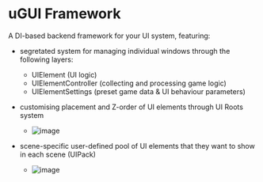# uGUI Framework

A DI-based backend framework for your UI system, featuring:
- segretated system for managing individual windows through the following layers:
  - UIElement (UI logic)
  - UIElementController (collecting and processing game logic)
  - UIElementSettings (preset game data & UI behaviour parameters)
- customising placement and Z-order of UI elements through UI Roots system
  - ![image](https://github.com/user-attachments/assets/a5ee4163-a655-41da-bf37-2dbaf43b10ef)

- scene-specific user-defined pool of UI elements that they want to show in each scene (UIPack)
  - ![image](https://github.com/user-attachments/assets/bfda46ec-11d8-4d7f-b9aa-ca859a23eed6)

 
